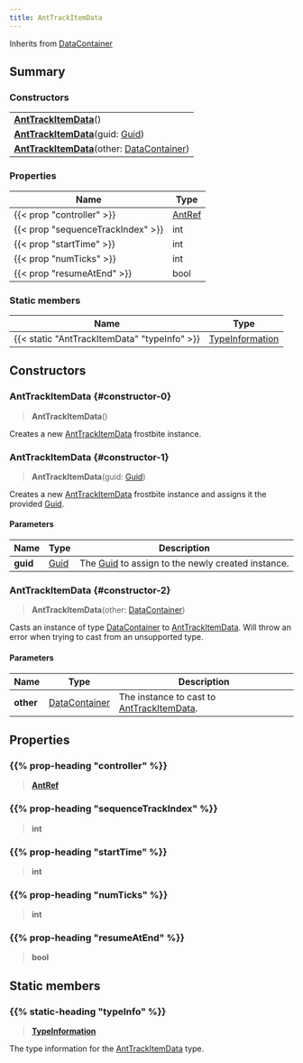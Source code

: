 ```yaml
---
title: AntTrackItemData
---
```


Inherits from [DataContainer](/vext/ref/shared/type/datacontainer)

## Summary

### Constructors

|  |
| --- |
| **[AntTrackItemData](#constructor-0)**() |
| **[AntTrackItemData](#constructor-1)**(guid: [Guid](/vext/ref/shared/type/guid)) |
| **[AntTrackItemData](#constructor-2)**(other: [DataContainer](/vext/ref/shared/type/datacontainer)) |

### Properties

| Name | Type |
| ---- | ---- |
| {{< prop "controller" >}} | [AntRef](/vext/ref/fb/antref) |
| {{< prop "sequenceTrackIndex" >}} | int |
| {{< prop "startTime" >}} | int |
| {{< prop "numTicks" >}} | int |
| {{< prop "resumeAtEnd" >}} | bool |

### Static members

| Name | Type |
| ---- | ---- |
| {{< static "AntTrackItemData" "typeInfo" >}} | [TypeInformation](/vext/ref/shared/type/typeinformation) |

## Constructors

### AntTrackItemData {#constructor-0}

> **AntTrackItemData**()

Creates a new [AntTrackItemData](/vext/ref/fb/anttrackitemdata) frostbite instance.

### AntTrackItemData {#constructor-1}

> **AntTrackItemData**(guid: [Guid](/vext/ref/shared/type/guid))

Creates a new [AntTrackItemData](/vext/ref/fb/anttrackitemdata) frostbite instance and assigns it the provided [Guid](/vext/ref/shared/type/guid).

#### Parameters

| Name | Type | Description |
| ---- | ---- | ----------- |
| **guid** | [Guid](/vext/ref/shared/type/guid) | The [Guid](/vext/ref/shared/type/guid) to assign to the newly created instance. |

### AntTrackItemData {#constructor-2}

> **AntTrackItemData**(other: [DataContainer](/vext/ref/shared/type/datacontainer))

Casts an instance of type [DataContainer](/vext/ref/shared/type/datacontainer) to [AntTrackItemData](/vext/ref/fb/anttrackitemdata). Will throw an error when trying to cast from an unsupported type.

#### Parameters

| Name | Type | Description |
| ---- | ---- | ----------- |
| **other** | [DataContainer](/vext/ref/shared/type/datacontainer) | The instance to cast to [AntTrackItemData](/vext/ref/fb/anttrackitemdata). |

## Properties

### {{% prop-heading "controller" %}}

> **[AntRef](/vext/ref/fb/antref)**

### {{% prop-heading "sequenceTrackIndex" %}}

> **int**

### {{% prop-heading "startTime" %}}

> **int**

### {{% prop-heading "numTicks" %}}

> **int**

### {{% prop-heading "resumeAtEnd" %}}

> **bool**

## Static members

### {{% static-heading "typeInfo" %}}

> **[TypeInformation](/vext/ref/shared/type/typeinformation)**

The type information for the [AntTrackItemData](/vext/ref/fb/anttrackitemdata) type.

